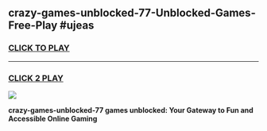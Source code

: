 
## crazy-games-unblocked-77-Unblocked-Games-Free-Play #ujeas
<h3>
<a href="https://us.freeplayer.one?title=crazy-games-unblocked-77&ref=9M">CLICK TO PLAY</a></h3>
<hr>

<h3>
<a href="https://us.freeplayer.one?title=crazy-games-unblocked-77&ref=9M">CLICK 2 PLAY</a>
  
</h3>

<a href="https://us.freeplayer.one?title=crazy-games-unblocked-77&ref=9M"><img src="https://clearcache.store/games.png"></a>


**crazy-games-unblocked-77 games unblocked: Your Gateway to Fun and Accessible Online Gaming**
